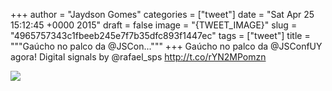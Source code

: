 
+++
author = "Jaydson Gomes"
categories = ["tweet"]
date = "Sat Apr 25 15:12:45 +0000 2015"
draft = false
image = "{TWEET_IMAGE}"
slug = "4965757343c1fbeeb245e7f7b35dfc893f1447ec"
tags = ["tweet"]
title = """Gaúcho no palco da @JSCon..."""
+++
Gaúcho no palco da @JSConfUY agora! Digital signals by @rafael_sps http://t.co/rYN2MPomzn

![](/images/tweet-media/591983190644019200-CDclkDoW0AIHZIE.jpg)